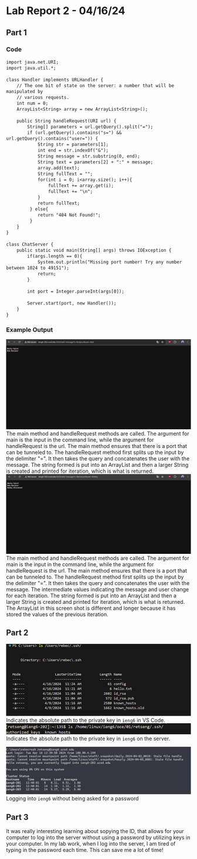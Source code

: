 # Lab Report 2 - 04/16/24
## Part 1
### Code
```import java.io.IOException;
import java.net.URI;
import java.util.*;

class Handler implements URLHandler {
    // The one bit of state on the server: a number that will be manipulated by
    // various requests.
    int num = 0;
    ArrayList<String> array = new ArrayList<String>();

    public String handleRequest(URI url) {
        String[] parameters = url.getQuery().split("=");
        if (url.getQuery().contains("s=") && url.getQuery().contains("user=")) {
            String str = parameters[1];
            int end = str.indexOf("&");
            String message = str.substring(0, end);
            String text = parameters[2] + ":" + message;
            array.add(text);
            String fullText = "";
            for(int i = 0; i<array.size(); i++){
                fullText += array.get(i);
                fullText += "\n";
            }
            return fullText;
         } else{
            return "404 Not Found!";
         }
    }
}

class ChatServer {
    public static void main(String[] args) throws IOException {
        if(args.length == 0){
            System.out.println("Missing port number! Try any number between 1024 to 49151");
            return;
        }

        int port = Integer.parseInt(args[0]);

        Server.start(port, new Handler());
    }
}
```

### Example Output
![Image](lab2_1.png)
The main method and handleRequest methods are called. The argument for main is the input in the command line, while the argument for handleRequest is the url. The main method ensures that there is a port that can be tunneled to. The handleRequest method first splits up the input by the delimiter "=". It then takes the query and concatenates the user with the message. The string formed is put into an ArrayList and then a larger String is created and printed for iteration, which is what is returned.
![Image](lab2_2.png)
The main method and handleRequest methods are called. The argument for main is the input in the command line, while the argument for handleRequest is the url. The main method ensures that there is a port that can be tunneled to. The handleRequest method first splits up the input by the delimiter "=". It then takes the query and concatenates the user with the message. The intermediate values indicating the message and user change for each iteration. The string formed is put into an ArrayList and then a larger String is created and printed for iteration, which is what is returned. The ArrayList in this screen shot is different and longer because it has stored the values of the previous iteration.

## Part 2
![Image](lab2_3.png)
Indicates the absolute path to the private key in ```ieng6``` in VS Code.
![Image](lab2_4.png)
Indicates the absolute path to the private key in ```ieng6``` on the server.

![Image](lab2_5.png)
Logging into ```ieng6``` without being asked for a password
## Part 3
It was really interesting learning about sopying the ID, that allows for your computer to log into the server without using a password by utilizing keys in your computer. In my lab work, when I log into the server, I am tired of typing in the password each time. This can save me a lot of time!
